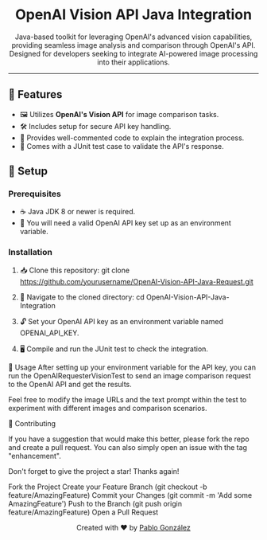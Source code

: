 <p align="center">
  <h1 align="center">OpenAI Vision API Java Integration</h1>
</p>

<p align="center">
  Java-based toolkit for leveraging OpenAI's advanced vision capabilities, providing seamless image analysis and comparison through OpenAI's API. Designed for developers seeking to integrate AI-powered image processing into their applications.
</p>

---

## 🌟 Features

- 🖼️ Utilizes **OpenAI's Vision API** for image comparison tasks.
- 🛠️ Includes setup for secure API key handling.
- 📝 Provides well-commented code to explain the integration process.
- 🧪 Comes with a JUnit test case to validate the API's response.

## 🔧 Setup

### Prerequisites

- ☕ Java JDK 8 or newer is required.
- 🔑 You will need a valid OpenAI API key set up as an environment variable.

### Installation

1. 📥 Clone this repository:
git clone https://github.com/yourusername/OpenAI-Vision-API-Java-Request.git

2. 📂 Navigate to the cloned directory:
cd OpenAI-Vision-API-Java-Integration

3. 🔓 Set your OpenAI API key as an environment variable named OPENAI_API_KEY.

4. 🖥️ Compile and run the JUnit test to check the integration.

📖 Usage
After setting up your environment variable for the API key, you can run the OpenAIRequesterVisionTest to send an image comparison request to the OpenAI API and get the results.

Feel free to modify the image URLs and the text prompt within the test to experiment with different images and comparison scenarios.

🤝 Contributing

If you have a suggestion that would make this better, please fork the repo and create a pull request. You can also simply open an issue with the tag "enhancement".

Don't forget to give the project a star! Thanks again!

Fork the Project
Create your Feature Branch (git checkout -b feature/AmazingFeature)
Commit your Changes (git commit -m 'Add some AmazingFeature')
Push to the Branch (git push origin feature/AmazingFeature)
Open a Pull Request

<p align="center">
  Created with ❤️ by <a href="https://github.com/pablogzalez">Pablo González</a>
</p>



